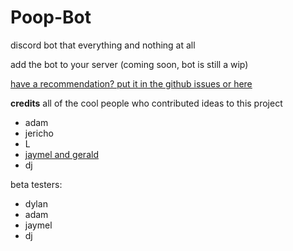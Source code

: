 # Poop-Bot
discord bot that everything and nothing at all

add the bot to your server (coming soon, bot is still a wip)

[have a recommendation? put it in the github issues or here](https://forms.gle/jz4bemZKgjj4d1oWA)

**credits**
all of the cool people who contributed ideas to this project

- adam
- jericho 
- L
- [jaymel and gerald](https://github.com/itslemony/gerald)
- dj

beta testers: 

- dylan
- adam
- jaymel
- dj
